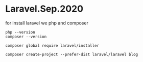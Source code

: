 # Laravel.Sep.2020

for install laravel we php and composer
```
php --version
composer --version
```

```
composer global require laravel/installer
```

```
composer create-project --prefer-dist laravel/laravel blog
```
